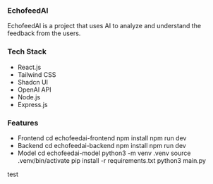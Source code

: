 ### EchofeedAI

EchofeedAI is a project that uses AI to analyze and understand the feedback from the users.

### Tech Stack

- React.js
- Tailwind CSS
- Shadcn UI
- OpenAI API
- Node.js
- Express.js

### Features

- Frontend
    cd echofeedai-frontend
    npm install
    npm run dev
- Backend
    cd echofeedai-backend
    npm install
    npm run dev
- Model
    cd echofeedai-model
    python3 -m venv .venv
    source .venv/bin/activate
    pip install -r requirements.txt
    python3 main.py

test